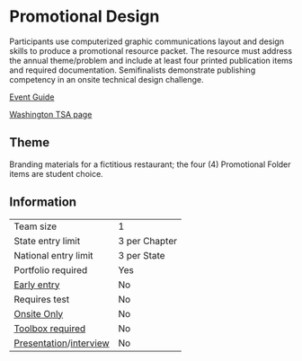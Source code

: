 # Promotional Design

Participants use computerized graphic communications layout and design skills to produce a promotional resource packet. The resource must address the annual theme/problem and include at least four printed publication items and required documentation. Semifinalists demonstrate publishing competency in an onsite technical design challenge.

[Event Guide](https://lwsd.sharepoint.com/:b:/r/sites/GR-JHS-TechnologyStudentAssociation-SCA/Shared%20Documents/23-24/Competition/Event%20Guides/HS%20-%20Promotional%20Design.pdf)

[Washington TSA page](https://www.washingtontsa.org/high-school-events/promotional-design)

## Theme

Branding materials for a fictitious restaurant; the four (4) Promotional Folder items are student choice.

## Information

|                                              |               |
| -------------------------------------------- | ------------- |
| Team size                                    | 1             |
| State entry limit                            | 3 per Chapter |
| National entry limit                         | 3 per State   |
| Portfolio required                           | Yes           |
| [Early entry](/#terms)                       | No            |
| Requires test                                | No            |
| [Onsite Only](/#terms)                       | No            |
| [Toolbox required](/#terms)                  | No            |
| [Presentation](/#terms)/[interview](/#terms) | No            |
